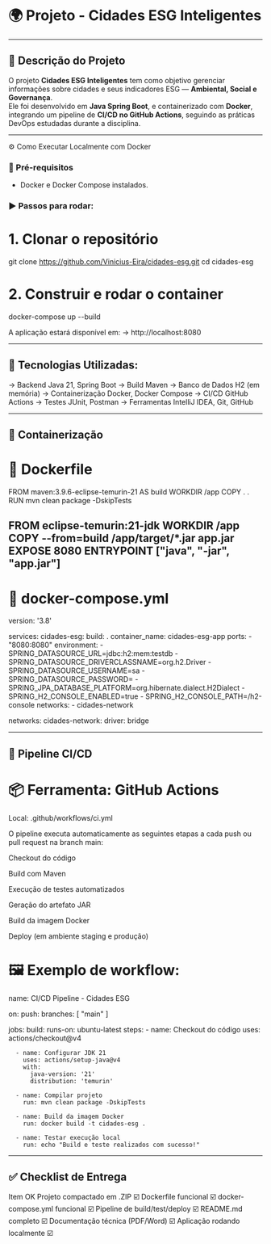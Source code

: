 # 🌍 Projeto - Cidades ESG Inteligentes
---

## 🧩 Descrição do Projeto
O projeto **Cidades ESG Inteligentes** tem como objetivo gerenciar informações sobre cidades e seus indicadores ESG — **Ambiental, Social e Governança**.  
Ele foi desenvolvido em **Java Spring Boot**, e containerizado com **Docker**, integrando um pipeline de **CI/CD no GitHub Actions**, seguindo as práticas DevOps estudadas durante a disciplina.

---

⚙️ Como Executar Localmente com Docker

### 🧱 Pré-requisitos
- Docker e Docker Compose instalados.

### ▶️ Passos para rodar:

# 1. Clonar o repositório
git clone https://github.com/Vinicius-Eira/cidades-esg.git
cd cidades-esg

# 2. Construir e rodar o container
docker-compose up --build

A aplicação estará disponível em:
-> http://localhost:8080
______________________________________

## 🧰 Tecnologias Utilizadas:

-> Backend	Java 21, Spring Boot
-> Build	Maven
-> Banco de Dados	H2 (em memória)
-> Containerização	Docker, Docker Compose
-> CI/CD	GitHub Actions
-> Testes	JUnit, Postman
-> Ferramentas	IntelliJ IDEA, Git, GitHub

______________________________________

## 🐳 Containerização
#  📄 Dockerfile
FROM maven:3.9.6-eclipse-temurin-21 AS build
WORKDIR /app
COPY . .
RUN mvn clean package -DskipTests

FROM eclipse-temurin:21-jdk
WORKDIR /app
COPY --from=build /app/target/*.jar app.jar
EXPOSE 8080
ENTRYPOINT ["java", "-jar", "app.jar"]
---
# 📄 docker-compose.yml
version: '3.8'

services:
  cidades-esg:
    build: .
    container_name: cidades-esg-app
    ports:
      - "8080:8080"
    environment:
      - SPRING_DATASOURCE_URL=jdbc:h2:mem:testdb
      - SPRING_DATASOURCE_DRIVERCLASSNAME=org.h2.Driver
      - SPRING_DATASOURCE_USERNAME=sa
      - SPRING_DATASOURCE_PASSWORD=
      - SPRING_JPA_DATABASE_PLATFORM=org.hibernate.dialect.H2Dialect
      - SPRING_H2_CONSOLE_ENABLED=true
      - SPRING_H2_CONSOLE_PATH=/h2-console
    networks:
      - cidades-network

networks:
  cidades-network:
    driver: bridge
______________________________________
    
## 🚀 Pipeline CI/CD
# 📦 Ferramenta: GitHub Actions

Local: .github/workflows/ci.yml

O pipeline executa automaticamente as seguintes etapas a cada push ou pull request na branch main:

Checkout do código

Build com Maven

Execução de testes automatizados

Geração do artefato JAR

Build da imagem Docker

Deploy (em ambiente staging e produção)

# 🖼️ Exemplo de workflow:

name: CI/CD Pipeline - Cidades ESG

on:
  push:
    branches: [ "main" ]

jobs:
  build:
    runs-on: ubuntu-latest
    steps:
      - name: Checkout do código
        uses: actions/checkout@v4

      - name: Configurar JDK 21
        uses: actions/setup-java@v4
        with:
          java-version: '21'
          distribution: 'temurin'

      - name: Compilar projeto
        run: mvn clean package -DskipTests

      - name: Build da imagem Docker
        run: docker build -t cidades-esg .

      - name: Testar execução local
        run: echo "Build e teste realizados com sucesso!"
______________________________________

## ✅ Checklist de Entrega

Item	OK
Projeto compactado em .ZIP	☑️
Dockerfile funcional	☑️
docker-compose.yml funcional	☑️
Pipeline de build/test/deploy	☑️
README.md completo	☑️
Documentação técnica (PDF/Word)	☑️
Aplicação rodando localmente	☑️



